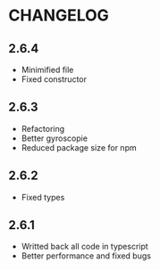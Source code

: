 # CHANGELOG

## 2.6.4

- Minimified file
- Fixed constructor

## 2.6.3

- Refactoring
- Better gyroscopie
- Reduced package size for npm

## 2.6.2

- Fixed types

## 2.6.1

- Writted back all code in typescript
- Better performance and fixed bugs

